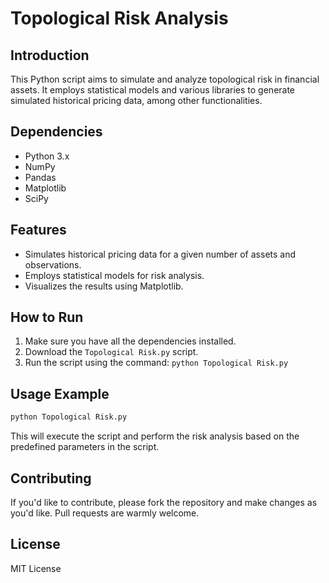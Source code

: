 
# Topological Risk Analysis

## Introduction

This Python script aims to simulate and analyze topological risk in financial assets. It employs statistical models and various libraries to generate simulated historical pricing data, among other functionalities.

## Dependencies

- Python 3.x
- NumPy
- Pandas
- Matplotlib
- SciPy

## Features

- Simulates historical pricing data for a given number of assets and observations.
- Employs statistical models for risk analysis.
- Visualizes the results using Matplotlib.

## How to Run

1. Make sure you have all the dependencies installed.
2. Download the `Topological Risk.py` script.
3. Run the script using the command: `python Topological Risk.py`

## Usage Example

```bash
python Topological Risk.py
```

This will execute the script and perform the risk analysis based on the predefined parameters in the script.

## Contributing

If you'd like to contribute, please fork the repository and make changes as you'd like. Pull requests are warmly welcome.

## License

MIT License
